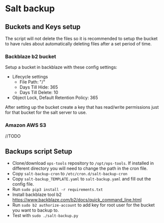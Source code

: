 # Salt backup

## Buckets and Keys setup
The script will not delete the files so it is recommended to setup the bucket to have rules about automatically deleting files after a set period of time.

### Backblaze b2 bucket
Setup a bucket in backblaze with these config settings:
- Lifecycle settings
    - File Path: "/"
    - Days Till Hide: 365
    - Days Till Delete: 10  
- Object Lock, Default Retention Policy: 365

After setting up the bucket create a key that has read/write permissions just for that bucket for the salt server to use.

### Amazon AWS S3
//TODO


## Backups script Setup
- Clone/download `ops-tools` repository to `/opt/ops-tools`. If installed in different directory you will need to change the path in the cron file.
- Copy `salt-backup-cron` to `/etc/cron.d/salt-backup-cron`
- Copy `salt-backup_TEMPLATE.yaml` to `salt-backup.yaml` and fill out the config file.
- Run `sudo pip3 install -r requirements.txt`
- Install backblaze tool b2 https://www.backblaze.com/b2/docs/quick_command_line.html
- Run `sudo b2 authorize-account` to add key for root user for the bucket you want to backup to.
- Test with `sudo ./salt-backup.py`